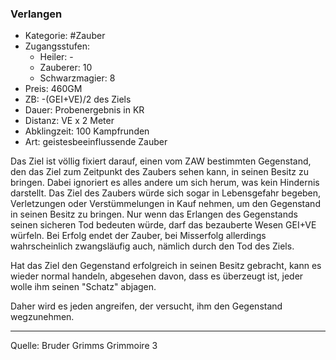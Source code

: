 ### Verlangen

- Kategorie: #Zauber
- Zugangsstufen:
  - Heiler: -
  - Zauberer: 10
  - Schwarzmagier: 8
- Preis: 460GM
- ZB: -(GEI+VE)/2 des Ziels
- Dauer: Probenergebnis in KR
- Distanz: VE x 2 Meter
- Abklingzeit: 100 Kampfrunden
- Art: geistesbeeinflussende Zauber

Das Ziel ist völlig fixiert darauf, einen vom ZAW bestimmten Gegenstand, den das Ziel zum Zeitpunkt des Zaubers sehen kann, in seinen Besitz zu bringen. Dabei ignoriert es alles andere um sich herum, was kein Hindernis darstellt. Das Ziel des Zaubers würde sich sogar in Lebensgefahr begeben, Verletzungen oder Verstümmelungen in Kauf nehmen, um den Gegenstand in seinen Besitz zu bringen. Nur wenn das Erlangen des Gegenstands seinen sicheren Tod bedeuten würde, darf das bezauberte Wesen GEI+VE würfeln. Bei Erfolg endet der Zauber, bei Misserfolg allerdings wahrscheinlich zwangsläufig auch, nämlich durch den Tod des Ziels.

Hat das Ziel den Gegenstand erfolgreich in seinen Besitz gebracht, kann es wieder normal handeln, abgesehen davon, dass es überzeugt ist, jeder wolle ihm seinen "Schatz" abjagen.

Daher wird es jeden angreifen, der versucht, ihm den Gegenstand wegzunehmen.

---

Quelle: Bruder Grimms Grimmoire 3

